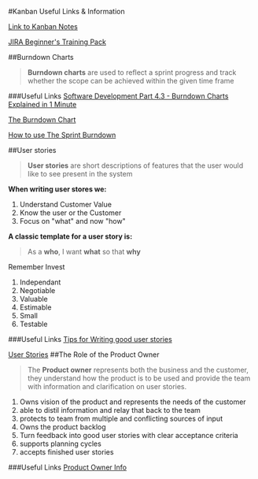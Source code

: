 #Kanban Useful Links & Information 

[Link to Kanban Notes](https://github.com/jdmensah/Macdown-Notes/blob/master/Kanban.md)

[JIRA Beginner's Training Pack](https://www.youtube.com/playlist?list=PLlALqRAjvdnGB_T0GAB1Fk2rVZgnJJAOa)

##Burndown Charts 
> **Burndown charts** are used to reflect a sprint progress and track whether the scope can be achieved within the given time frame


###Useful Links 
[Software Development Part 4.3 - Burndown Charts Explained in 1 Minute](https://www.youtube.com/watch?v=tQzvDeUzd5A)

[The Burndown Chart](https://www.youtube.com/watch?v=8aQg9nb0P-g)

[How to use The Sprint Burndown](https://www.youtube.com/watch?v=GokN-50Jt4A)

##User stories 
> **User stories** are short descriptions of features that the user would like to see present in the system 

**When writing user stores we:**

1. Understand Customer Value
2. Know the user or the Customer 
3. Focus on "what" and now "how"


**A classic template for a user story is:**

> As a **who**, I want **what** so that **why**

Remember Invest

1. Independant 
2. Negotiable 
3. Valuable 
4. Estimable 
5. Small 
6. Testable 


###Useful Links
[Tips for Writing good user stories](https://www.youtube.com/watch?v=tKSUokG3Y0w) 

[User Stories](https://www.youtube.com/watch?v=LvRVnFmLpSA)
##The Role of the Product Owner
> The **Product owner** represents both the business and the customer, they understand how the product is to be used and provide the team with information and clarification on user stories.

1. Owns vision of the product and represents the needs of the customer 
2. able to distil information and relay that back to the team 
3. protects to team from multiple and conflicting sources of input 
4. Owns the product backlog
5. Turn feedback into good user stories with clear acceptance criteria
6. supports planning cycles 
7. accepts finished user stories 

###Useful Links 
[Product Owner Info](https://www.youtube.com/watch?v=-Tz_sMoVLbg)